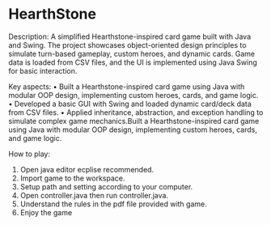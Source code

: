 # HearthStone

Description:
A simplified Hearthstone-inspired card game built with Java and Swing. The project showcases object-oriented design principles to simulate turn-based gameplay, custom heroes, and dynamic cards. Game data is loaded from CSV files, and the UI is implemented using Java Swing for basic interaction.

Key aspects:
• Built a Hearthstone-inspired card game using Java with modular OOP design, implementing custom heroes, cards, and game logic.
• Developed a basic GUI with Swing and loaded dynamic card/deck data from CSV files.
• Applied inheritance, abstraction, and exception handling to simulate complex game mechanics.Built a Hearthstone-inspired card game using Java with modular OOP design, implementing custom heroes, cards, and game logic.
  
How to play:
  1. Open java editor ecplise recommended.
  2. Import game to the workspace.
  3. Setup path and setting according to your computer.
  4. Open controller.java then run controller.java.
  5. Understand the rules in the pdf file provided with game.
  6. Enjoy the game  
